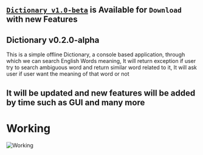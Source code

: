 
## [`Dictionary_v1.0-beta`](https://github.com/Dev-Hooman/Dictionary/tree/v1.0) is Available for `Download` with new Features

## Dictionary v0.2.0-alpha
This is a simple offline Dictionary, a console based application, through which we can search English Words meaning, It will return exception if user try to search ambiguous word and return similar word related to it, It will ask user if user want the meaning of that word or not
## It will be updated and new features will be added by time such as GUI and many more
# Working

![Working](https://user-images.githubusercontent.com/80707427/155804711-7a730b6a-57f6-4a7d-8f0d-576ac44baf8e.gif)


## 
